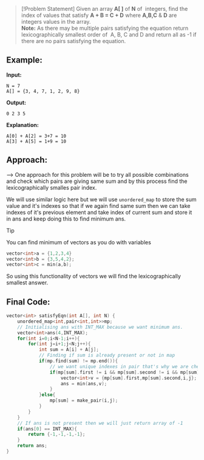 >[!Problem Statement]
>Given an array **A[ ]** of **N** of  integers, find the index of values that satisfy **A + B = C + D** where **A,B,C** & **D** are integers values in the array.  
>**Note:** As there may be multiple pairs satisfying the equation return lexicographically smallest order of  A, B, C and D and return all as -1 if there are no pairs satisfying the equation.

## Example:

**Input:**
```
N = 7
A[] = {3, 4, 7, 1, 2, 9, 8}
```
**Output:**
```
0 2 3 5
```
**Explanation:**
```
A[0] + A[2] = 3+7 = 10
A[3] + A[5] = 1+9 = 10
```

## Approach:

--> One approach for this problem will be to try all possible combinations and check which pairs are giving same sum and by this process find the lexicographically smalles pair index.

We will use similar logic here but we will use `unordered_map` to store the sum value and it's indexes so that if we again find same sum then we can take indexes of it's previous element and take index of current sum and store it in ans and keep doing this to find minimum ans.

>[!tip]
>You can find minimum of vectors as you do with variables
>```cpp
>vector<int>a = {1,2,3,4}
>vector<int>b = {3,5,4,2};
>vector<int>c = min(a,b);
>```

So using this functionality of vectors we will find the lexicographically smallest answer.

## Final Code:

```cpp
vector<int> satisfyEqn(int A[], int N) {
	unordered_map<int,pair<int,int>>mp;
	// Initialising ans with INT_MAX because we want minimum ans.
	vector<int>ans(4,INT_MAX);
	for(int i=0;i<N-1;i++){
		for(int j=i+1;j<N;j++){
			int sum = A[i] + A[j];
			// Finding if sum is already present or not in map
			if(mp.find(sum) != mp.end()){
				// we want unique indexes in pair that's why we are checking this 
				if(mp[sum].first != i && mp[sum].second != i && mp[sum].first != j && mp[sum].second != j){
					vector<int>v = {mp[sum].first,mp[sum].second,i,j};
					ans = min(ans,v);
				}
			}else{
				mp[sum] = make_pair(i,j);
			}   
		}
	}
	// If ans is not present then we will just return array of -1
	if(ans[0] == INT_MAX){
		return {-1,-1,-1,-1};
	}
	return ans;
}
```